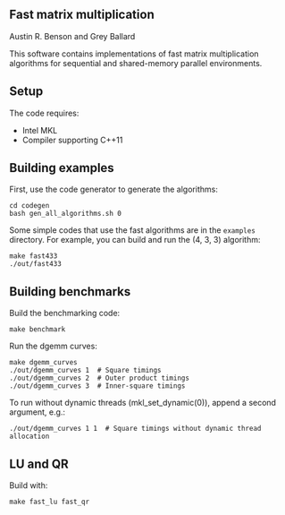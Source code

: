 Fast matrix multiplication
--------
Austin R. Benson and Grey Ballard

This software contains implementations of fast matrix multiplication algorithms for
sequential and shared-memory parallel environments.

Setup
--------
The code requires:
* Intel MKL
* Compiler supporting C++11

Building examples
--------
First, use the code generator to generate the algorithms:
          
	cd codegen
	bash gen_all_algorithms.sh 0

Some simple codes that use the fast algorithms are in the `examples` directory.
For example, you can build and run the (4, 3, 3) algorithm:

	make fast433
	./out/fast433

Building benchmarks
--------
Build the benchmarking code:

    make benchmark	 

Run the dgemm curves:
	
	make dgemm_curves
	./out/dgemm_curves 1  # Square timings
	./out/dgemm_curves 2  # Outer product timings
	./out/dgemm_curves 3  # Inner-square timings

To run without dynamic threads (mkl_set_dynamic(0)), append a second argument, e.g.:

	./out/dgemm_curves 1 1  # Square timings without dynamic thread allocation


LU and QR
--------
Build with:

    make fast_lu fast_qr
